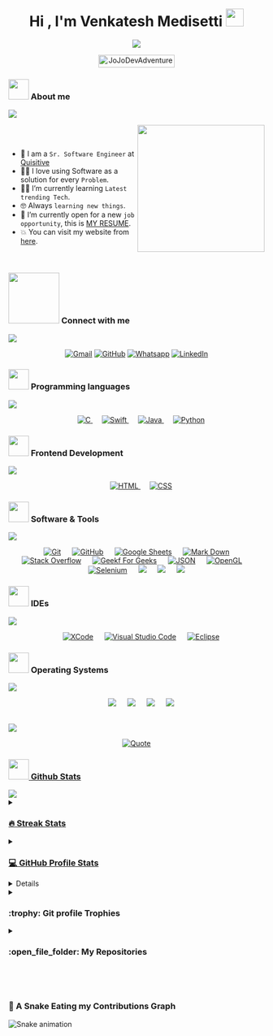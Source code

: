<h1 align="center">Hi , I'm Venkatesh Medisetti <img src="https://media.giphy.com/media/hvRJCLFzcasrR4ia7z/giphy.gif" width="35"></h1>

<p align="center">
  <a href="https://github.com/DenverCoder1/readme-typing-svg"><img src="https://readme-typing-svg.herokuapp.com?font=Time+New+Roman&color=%23C8BE25&size=25&center=true&vCenter=true&width=600&height=100&lines=Computer+Science+Student;iOS+Developer;UI/UX+Designer;Always+learning+new+things"></a>
</p>

<p align="center"> 
	<img src="https://komarev.com/ghpvc/?username=mvenki2014&label=Profile%20views&color=0e75b6&style=for-the-badge" alt="JoJoDevAdventure" height=25px, width=150px/> 
</p>

	
### <picture><img src = "https://github.com/JoJoDevAdventure/JoJoDevAdventure/blob/main/Images/about_me.gif?raw=true" width = 40px></picture> About me
<img  src="https://github.com/JoJoDevAdventure/JoJoDevAdventure/blob/main/Images/borderseperator.gif">

<picture> <img align="right" src="https://github.com/JoJoDevAdventure/JoJoDevAdventure/blob/main/Images/Right_Side.gif?raw=true" width = 250px></picture>

<br><br>


- :school: I am a `Sr. Software Engineer` at <a href="https://quisitive.com/">Quisitive</a>
- :technologist: I love using Software as a solution for every `Problem`.
- :student: I’m currently learning `Latest trending Tech`.
- :nerd_face: Always `learning new things`.
- :thinking: I’m currently open for a new `job opportunity`, this is [MY RESUME]([https://github.com/JoJoDevAdventure/JoJoDevAdventure/files/10444513/Resume-ios_compressed.pdf](https://venkateshm.in/uploads/Venkatesh_Medisetti_Resume.pdf)).
- :boom: You can visit my website from [here](https://venkateshm.in/). 
<br>

### <picture> <img src="https://raw.githubusercontent.com/mvenki2014/JoJoDevAdventure/main/Images/Connect-with-me.gif" width="100px"> </picture> Connect with me
<img  src="https://github.com/mvenki2014/JoJoDevAdventure/blob/main/Images/borderseperator.gif">
<p align="center">
	<a href="mailto:mvenki2014@gmail.com"><img img src="https://img.shields.io/badge/gmail-%23EA4335.svg?style=for-the-badge&logo=gmail&logoColor=white" alt="Gmail"/></a>
	<a href="https://github.com/mvenki2014"><img src="https://img.shields.io/badge/github-%23181717.svg?style=for-the-badge&logo=github&logoColor=white" alt="GitHub"/></a>
	<a href="https://wa.me/919014551553"><img src="https://img.shields.io/badge/whatsapp-%2325D366.svg?style=for-the-badge&logo=whatsapp&logoColor=white" alt="Whatsapp"/></a>
	<a href="https://www.linkedin.com/in/venkatesh-medisetti-35642693/"><img src="https://img.shields.io/badge/linkedin-%230A66C2.svg?style=for-the-badge&logo=linkedin&logoColor=white" alt="LinkedIn"/></a>
</p>

### <picture> <img src = "https://github.com/mvenki2014/JoJoDevAdventure/blob/main/Images/Programming_Languages.gif?raw=true" width = 40px>  </picture> Programming languages
<img  src="https://github.com/mvenki2014/JoJoDevAdventure/blob/main/Images/borderseperator.gif">

<p align="center"> 
  &emsp; 
  <a href="https://www.cprogramming.com/" target="_blank"> 
    <img alt="C" src="https://img.shields.io/badge/C%20-%232370ED.svg?style=for-the-badge&logo=c&logoColor=white">
  </a> 
  &emsp; 
   <a href="https://www.swift.org" target="_blank">
    <img alt="Swift" src="https://img.shields.io/badge/Swift%20-%2314354C.svg?style=for-the-badge&logo=swift&logoColor=orange">
  </a>
  &emsp;
  <a href="https://www.java.com" target="_blank"> 
    <img alt="Java" src="https://img.shields.io/badge/Java-%23007396.svg?style=for-the-badge&logo=java&logoColor=white">
  </a>
  &emsp;
   <a href="https://www.python.org" target="_blank">
    <img alt="Python" src="https://img.shields.io/badge/Python%20-%2314354C.svg?style=for-the-badge&logo=python&logoColor=white">
  </a>
</p>

### <picture> <img src = "https://github.com/JoJoDevAdventure/JoJoDevAdventure/blob/main/Images/Front_End.gif?raw=true" width = 40px>  </picture> Frontend Development
<img  src="https://github.com/JoJoDevAdventure/JoJoDevAdventure/blob/main/Images/borderseperator.gif">
<p align="center"> 
  &emsp; 
  <a href="https://www.w3.org/html/" target="_blank"> 
   <img alt="HTML" src="https://img.shields.io/badge/HTML5%20-%23E34F26.svg?style=for-the-badge&logo=html5&logoColor=white">
  </a>   
  &emsp;
  <a href="https://www.w3schools.com/css/" target="_blank">
    <img alt="CSS" src="https://img.shields.io/badge/CSS%20-%231572B6.svg?style=for-the-badge&logo=css3&logoColor=white">
  </a> 
</p>

 ### <picture> <img src = "https://github.com/JoJoDevAdventure/JoJoDevAdventure/blob/main/Images/Software_Tools.gif?raw=true" width = 40px>  </picture> Software & Tools
 <img  src="https://github.com/JoJoDevAdventure/JoJoDevAdventure/blob/main/Images/borderseperator.gif">
 
<p align="center">
  &emsp;
    <a href="#"><img alt="Git" src="https://img.shields.io/badge/Git%20-%23F05033.svg?style=for-the-badge&logo=git&logoColor=white"></a>
  &emsp;
    <a href="#"><img alt="GitHub" src="https://img.shields.io/badge/github-%23181717.svg?style=for-the-badge&logo=github&logoColor=white"></a>
  &emsp;
    <a href="#"><img alt="Google Sheets" src="https://img.shields.io/badge/Google%20Sheets%20-%2334A853.svg?style=for-the-badge&logo=google%20sheets&logoColor=white"></a>
  &emsp;
    <a href="#"><img alt="Mark Down" src="https://img.shields.io/badge/Markdown-000000?style=for-the-badge&logo=markdown&logoColor=white"></a>
  &emsp;
    <a href="#"><img alt="Stack Overflow" src="https://img.shields.io/badge/-Stack%20Overflow-FE7A16?style=for-the-badge&logo=stack-overflow&logoColor=white"></a>
  &emsp;
    <a href="#"><img alt="Geekf For Geeks" src="https://img.shields.io/badge/geeksforgeeks-%230F9D58.svg?style=for-the-badge&logo=geeksforgeeks&logoColor=white"></a>
  &emsp;
    <a href="#"><img alt="JSON" img src="https://img.shields.io/badge/json-%23000000.svg?style=for-the-badge&logo=json&logoColor=white"></a>
  &emsp;
    <a href="#"><img alt="OpenGL" src="https://img.shields.io/badge/opengl-%235586A4.svg?style=for-the-badge&logo=opengl&logoColor=white"></a>
  &emsp;
    <a href="#"><img alt="Selenium" src="https://img.shields.io/badge/selenium-%2343B02A.svg?&style=for-the-badge&logo=selenium&logoColor=white"></a>
    &emsp;
    <a href="#"><img src="https://img.shields.io/badge/latex-%23008080.svg?&style=for-the-badge&logo=latex&logoColor=white" /></a>
    &emsp;
    <a href="#"><img src="https://img.shields.io/badge/django-%23092E20.svg?&style=for-the-badge&logo=django&logoColor=white" /></a>
    &emsp;
    <a href="#"><img src="https://img.shields.io/badge/mysql-%234479A1.svg?&style=for-the-badge&logo=mysql&logoColor=white"/></a>
</p>

 ### <picture> <img src = "https://github.com/7oSkaaa/7oSkaaa/blob/main/Images/IDEs.gif?raw=true" width = 40px>  </picture> IDEs
 <img  src="https://github.com/JoJoDevAdventure/JoJoDevAdventure/blob/main/Images/borderseperator.gif">
 
<p align="center">
  &emsp;
    <a href="#"><img alt="XCode" src="https://img.shields.io/badge/XCode-0078d7.svg?style=for-the-badge&logo=xcode&logoColor=white"></a>
  &emsp;
    <a href="#"><img alt="Visual Studio Code" src="https://img.shields.io/badge/Visual%20Studio%20Code-0078d7.svg?style=for-the-badge&logo=visual-studio-code&logoColor=white"></a>
  &emsp;
    <a href="#"><img alt="Eclipse" src="https://img.shields.io/badge/eclipse%20ide-%232C2255.svg?&style=for-the-badge&logo=eclipse%20ide&logoColor=white" /></a>
</p>

 ### <picture> <img src = "https://github.com/JoJoDevAdventure/JoJoDevAdventure/blob/main/Images/OS.gif?raw=true" width = 40px>  </picture> Operating Systems
 <img  src="https://github.com/JoJoDevAdventure/JoJoDevAdventure/blob/main/Images/borderseperator.gif">
 
<p align="center">
  &emsp;
    <a href="#"><img src="https://img.shields.io/badge/MacOS-FCC624?style=for-the-badge&logo=apple&logoColor=black"></a>
  &emsp;
    <a href="#"><img src="https://img.shields.io/badge/Linux-FCC624?style=for-the-badge&logo=linux&logoColor=black"></a>
  &emsp;
    <a href="#"><img src="https://img.shields.io/badge/Ubuntu-E95420?style=for-the-badge&logo=ubuntu&logoColor=white"></a>
  &emsp;
    <a href="#"><img src="https://img.shields.io/badge/Windows-0078D6?style=for-the-badge&logo=windows&logoColor=white"></a>
</p>

<br> 

<img  src="https://github.com/mvenki2014/JoJoDevAdventure/blob/main/Images/borderseperator.gif">

<p align = "center">
	<a href="https://github.com/piyushsuthar/github-readme-quotes"> <img alt = "Quote" src="https://quotes-github-readme.vercel.app/api?type=horizontal&theme=tokyonight&animation=grow_out_in&quoteCategory=programming">
</p>

### <picture> <img src = "https://github.com/mvenki2014/JoJoDevAdventure/blob/main/Images/Statistics.gif?raw=true" width = 40px>  </picture> Github Stats
<img  src="https://github.com/mvenki2014/JoJoDevAdventure/blob/main/Images/borderseperator.gif">

<details><summary><h3> 🔥 Streak Stats</h3></summary>

----	

<p align="center"><img src="https://github-readme-streak-stats.herokuapp.com/?user=mvenki2014&theme=tokyonight_duo" alt="mvenki2014" /></p>

</details>
  
<details><summary><h3>💻 GitHub Profile Stats</h3></summary>

----
	
<p align="center">

![JoJo's GitHub stats](https://github-readme-stats.vercel.app/api?username=mvenki2014&show_icons=true&theme=radical)
<br/>

  <b>Note:</b> Top languages is only a metric of the languages my public code consists of and doesn't reflect experience or skill level.
  </p>
</details>

<details><summary><h3>⚡ Recent GitHub Activity</h3></summary>

----
	
[![Mvenki2014's github activity graph](https://github-readme-activity-graph.cyclic.app/graph?username=mvenki2014&theme=github)](https://github.com/mvenki2014/github-readme-activity-graph)

 
</details>

<details><summary> <h3> :trophy: Git profile Trophies </h3></summary>

----
	
<p align="center"> <a href="https://github.com/ryo-ma/github-profile-trophy"><img src="https://github-profile-trophy.vercel.app/?username=mvenki2014&layout=compact&theme=tokyonight&column=4&margin-w=15&margin-h=15" alt="mvenki2014" /></a> </p>
	
</details>
	
<details><summary><h3> :open_file_folder: My Repositories </h3></summary>

----
	
<div>
  <p align="center">
    	<a href="https://github.com/JoJoDevAdventure/RPS-Multiplayer">
      		<img src="https://github-readme-stats.vercel.app/api/pin/?username=mvenki2014&repo=RPS-Multiplayer&theme=tokyonight" alt="GitHub Stats" />
    	</a>
    	<a href="https://github.com/JoJoDevAdventure/Marvel-vs-VIH">
      		<img src="https://github-readme-stats.vercel.app/api/pin/?username=mvenki2014&repo=Marvel-vs-VIH&theme=tokyonight" alt="GitHub Stats" />
    	</a>
    	<a href="https://github.com/JoJoDevAdventure/iCookPad">
      		<img src="https://github-readme-stats.vercel.app/api/pin/?username=mvenki2014&repo=iCookPad&theme=tokyonight" alt="GitHub Stats" />
    	</a>
	<a href="https://github.com/JoJoDevAdventure/Let-s-Skate">
      		<img src="https://github-readme-stats.vercel.app/api/pin/?username=mvenki2014&repo=Let-s-Skate&theme=tokyonight" alt="GitHub Stats" />
    	</a>
	<a href="https://github.com/JoJoDevAdventure/Swift-Interview">
      		<img src="https://github-readme-stats.vercel.app/api/pin/?username=mvenki2014&repo=Swift-Interview&theme=tokyonight" alt="GitHub Stats" />
    	</a>
	<a href="https://github.com/JoJoDevAdventure/TwitterSwiftUI">
      		<img src="https://github-readme-stats.vercel.app/api/pin/?username=mvenki2014&repo=TwitterSwiftUI&theme=tokyonight" alt="GitHub Stats" />
    	</a>
	<a href="https://github.com/JoJoDevAdventure/SlotsGame">
      		<img src="https://github-readme-stats.vercel.app/api/pin/?username=mvenki2014&repo=SlotsGame&theme=tokyonight" alt="GitHub Stats" />
    	</a>
	<a href="https://github.com/JoJoDevAdventure/Guardians-Of-The-GalaxyP">
      		<img src="https://github-readme-stats.vercel.app/api/pin/?username=mvenki2014&repo=Guardians-Of-The-Galaxy&theme=tokyonight" alt="GitHub Stats" />
    	</a>
	<a href="https://github.com/JoJoDevAdventure/FacebookSwiftUI">
      		<img src="https://github-readme-stats.vercel.app/api/pin/?username=mvenki2014&repo=FacebookSwiftUI&theme=tokyonight" alt="GitHub Stats" />
    	</a>
	<a href="https://github.com/JoJoDevAdventure/Netflix-Clone">
      		<img src="https://github-readme-stats.vercel.app/api/pin/?username=mvenki2014&repo=Netflix-Clone&theme=tokyonight" alt="GitHub Stats" />
    	</a>
	<a href="https://github.com/JoJoDevAdventure/TicTacToe">
      		<img src="https://github-readme-stats.vercel.app/api/pin/?username=mvenki2014&repo=TicTacToe&theme=tokyonight" alt="GitHub Stats" />
    	</a>
  </p>
</div>
</details>

</br></br>
	
### 🐍 A Snake Eating my Contributions Graph
![Snake animation](https://github.com/mvenki2014/JoJoDevAdventure/blob/output/github-contribution-grid-snake.svg)
